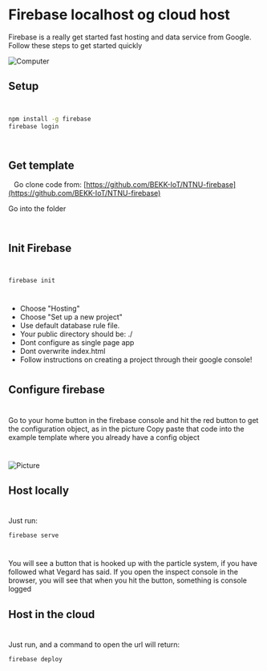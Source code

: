 # Firebase localhost og cloud host

Firebase is a really get started fast hosting and data service from Google.
Follow these steps to get started quickly

![Computer](https://blog.raananweber.com/content/images/2016/07/logo_lockup_firebase_horizontal_wht.png)
` `
## Setup
` `
```sh
npm install -g firebase
firebase login
```
` `
## Get template
` `
Go clone code from: [https://github.com/BEKK-IoT/NTNU-firebase](https://github.com/BEKK-IoT/NTNU-firebase)

Go into the folder

` `
## Init Firebase
` `

```sh
firebase init
```
#
* Choose "Hosting"
* Choose "Set up a new project"
* Use default database rule file.
* Your public directory should be: ./
* Dont configure as single page app
* Dont overwrite index.html
* Follow instructions on creating a project through their google console!
#

## Configure firebase
#
Go to your home button in the firebase console and hit the red button to get the configuration object, as in the picture
Copy paste that code into the example template where you already have a config object
#

![Picture](http://i.imgur.com/OW4oYND.png?1)

## Host locally
#
Just run:

```sh
firebase serve
```
#
You will see a button that is hooked up with the particle system, if you have followed what Vegard has said.
If you open the inspect console in the browser, you will see that when you hit the button, something is console logged

## Host in the cloud
#
Just run, and a command to open the url will return:

```sh
firebase deploy
```
